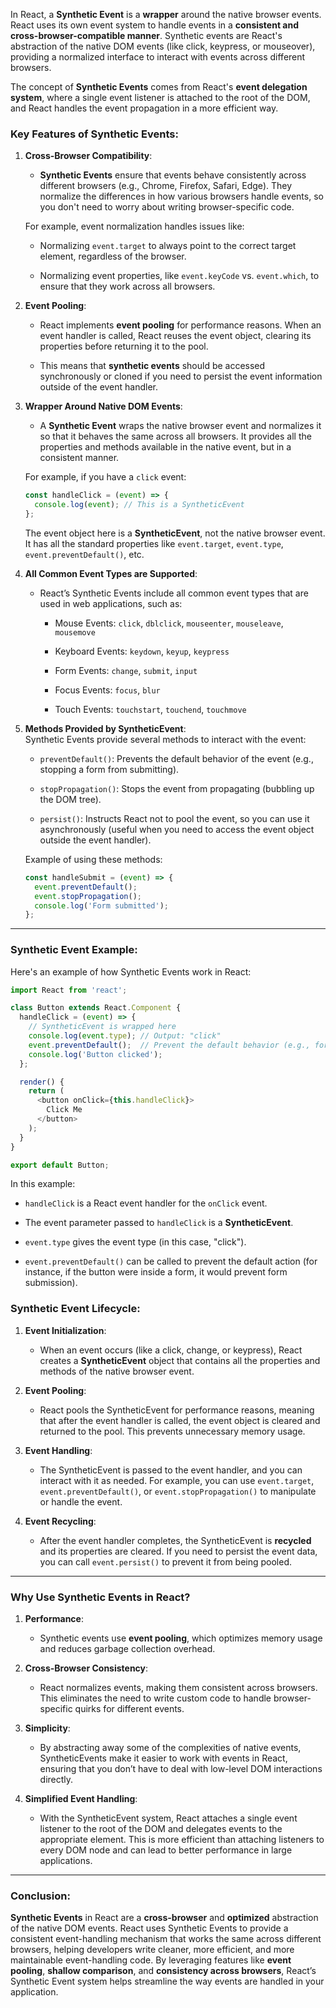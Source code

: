 In React, a **Synthetic Event** is a **wrapper** around the native browser events. React uses its own event system to handle events in a **consistent and cross-browser-compatible manner**. Synthetic events are React's abstraction of the native DOM events (like click, keypress, or mouseover), providing a normalized interface to interact with events across different browsers.

The concept of **Synthetic Events** comes from React's **event delegation system**, where a single event listener is attached to the root of the DOM, and React handles the event propagation in a more efficient way.

### Key Features of Synthetic Events:

1. **Cross-Browser Compatibility**:
    
    - **Synthetic Events** ensure that events behave consistently across different browsers (e.g., Chrome, Firefox, Safari, Edge). They normalize the differences in how various browsers handle events, so you don't need to worry about writing browser-specific code.
        
    
    For example, event normalization handles issues like:
    
    - Normalizing `event.target` to always point to the correct target element, regardless of the browser.
        
    - Normalizing event properties, like `event.keyCode` vs. `event.which`, to ensure that they work across all browsers.
        
2. **Event Pooling**:
    
    - React implements **event pooling** for performance reasons. When an event handler is called, React reuses the event object, clearing its properties before returning it to the pool.
        
    - This means that **synthetic events** should be accessed synchronously or cloned if you need to persist the event information outside of the event handler.
        
3. **Wrapper Around Native DOM Events**:
    
    - A **Synthetic Event** wraps the native browser event and normalizes it so that it behaves the same across all browsers. It provides all the properties and methods available in the native event, but in a consistent manner.
        
    
    For example, if you have a `click` event:
    
    ```javascript
    const handleClick = (event) => {
      console.log(event); // This is a SyntheticEvent
    };
    ```
    
    The event object here is a **SyntheticEvent**, not the native browser event. It has all the standard properties like `event.target`, `event.type`, `event.preventDefault()`, etc.
    
4. **All Common Event Types are Supported**:
    
    - React’s Synthetic Events include all common event types that are used in web applications, such as:
        
        - Mouse Events: `click`, `dblclick`, `mouseenter`, `mouseleave`, `mousemove`
            
        - Keyboard Events: `keydown`, `keyup`, `keypress`
            
        - Form Events: `change`, `submit`, `input`
            
        - Focus Events: `focus`, `blur`
            
        - Touch Events: `touchstart`, `touchend`, `touchmove`
            
5. **Methods Provided by SyntheticEvent**:  
    Synthetic Events provide several methods to interact with the event:
    
    - `preventDefault()`: Prevents the default behavior of the event (e.g., stopping a form from submitting).
        
    - `stopPropagation()`: Stops the event from propagating (bubbling up the DOM tree).
        
    - `persist()`: Instructs React not to pool the event, so you can use it asynchronously (useful when you need to access the event object outside the event handler).
        
    
    Example of using these methods:
    
    ```javascript
    const handleSubmit = (event) => {
      event.preventDefault();
      event.stopPropagation();
      console.log('Form submitted');
    };
    ```
    

---

### Synthetic Event Example:

Here's an example of how Synthetic Events work in React:

```javascript
import React from 'react';

class Button extends React.Component {
  handleClick = (event) => {
    // SyntheticEvent is wrapped here
    console.log(event.type); // Output: "click"
    event.preventDefault();  // Prevent the default behavior (e.g., form submission)
    console.log('Button clicked');
  };

  render() {
    return (
      <button onClick={this.handleClick}>
        Click Me
      </button>
    );
  }
}

export default Button;
```

In this example:

- `handleClick` is a React event handler for the `onClick` event.
    
- The event parameter passed to `handleClick` is a **SyntheticEvent**.
    
- `event.type` gives the event type (in this case, "click").
    
- `event.preventDefault()` can be called to prevent the default action (for instance, if the button were inside a form, it would prevent form submission).
    

### Synthetic Event Lifecycle:

1. **Event Initialization**:
    
    - When an event occurs (like a click, change, or keypress), React creates a **SyntheticEvent** object that contains all the properties and methods of the native browser event.
        
2. **Event Pooling**:
    
    - React pools the SyntheticEvent for performance reasons, meaning that after the event handler is called, the event object is cleared and returned to the pool. This prevents unnecessary memory usage.
        
3. **Event Handling**:
    
    - The SyntheticEvent is passed to the event handler, and you can interact with it as needed. For example, you can use `event.target`, `event.preventDefault()`, or `event.stopPropagation()` to manipulate or handle the event.
        
4. **Event Recycling**:
    
    - After the event handler completes, the SyntheticEvent is **recycled** and its properties are cleared. If you need to persist the event data, you can call `event.persist()` to prevent it from being pooled.
        

---

### Why Use Synthetic Events in React?

1. **Performance**:
    
    - Synthetic events use **event pooling**, which optimizes memory usage and reduces garbage collection overhead.
        
2. **Cross-Browser Consistency**:
    
    - React normalizes events, making them consistent across browsers. This eliminates the need to write custom code to handle browser-specific quirks for different events.
        
3. **Simplicity**:
    
    - By abstracting away some of the complexities of native events, SyntheticEvents make it easier to work with events in React, ensuring that you don’t have to deal with low-level DOM interactions directly.
        
4. **Simplified Event Handling**:
    
    - With the SyntheticEvent system, React attaches a single event listener to the root of the DOM and delegates events to the appropriate element. This is more efficient than attaching listeners to every DOM node and can lead to better performance in large applications.
        

---

### Conclusion:

**Synthetic Events** in React are a **cross-browser** and **optimized** abstraction of the native DOM events. React uses Synthetic Events to provide a consistent event-handling mechanism that works the same across different browsers, helping developers write cleaner, more efficient, and more maintainable event-handling code. By leveraging features like **event pooling**, **shallow comparison**, and **consistency across browsers**, React’s Synthetic Event system helps streamline the way events are handled in your application.